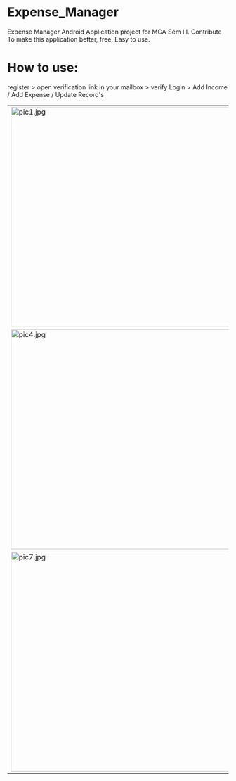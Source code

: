 # Expense_Manager
Expense Manager Android Application project for MCA Sem III.
Contribute To make this application better, free, Easy to use.

# How to use:
register > open verification link in your mailbox > verify 
Login > Add Income / Add Expense / Update Record's 
<table>
<tr>
  <td> <img src="https://user-images.githubusercontent.com/93309121/226115461-386664b0-de36-4d81-9451-2fe92f9349ac.jpg" alt="pic1.jpg" height="500px" width="*" /></td>
  <td><img src="https://user-images.githubusercontent.com/93309121/226115473-203fe8f5-c516-4458-846c-8493ec65146b.jpg" alt="pic2.jpg" height="500px" width="*" /></td>
  <td><img src="https://user-images.githubusercontent.com/93309121/226115487-db803fda-80ac-4dbd-8b91-2ba2ad521b48.jpg" alt="pic3.jpg" height="500px" width="*" /></td>
</tr>
<tr>
 <td><img src="https://user-images.githubusercontent.com/93309121/226115501-e6368a46-6421-4704-8780-117082efc4ac.jpg" alt="pic4.jpg" height="500px" width="*" /></td>
 <td><img src="https://user-images.githubusercontent.com/93309121/226115510-4ff3907c-af5f-43bc-a480-24a664e4e8c4.jpg" alt="pic5.jpg" height="500px" width="*" /></td>
 <td><img src="https://user-images.githubusercontent.com/93309121/226115518-c9d753bb-2596-4b1e-a8bc-24c7f1048066.jpg" alt="pic6.jpg" height="500px" width="*" /></td>
</tr>
<tr>
 <td><img src="https://user-images.githubusercontent.com/93309121/226115522-a61e5b44-29a9-48c8-9a0a-ab32de19cb02.jpg" alt="pic7.jpg" height="500px" width="*" /></td>
</tr>
</table>
